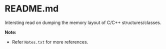 # README.md

Intersting read on dumping the memory layout of C/C++ structures/classes.

**Note:**
* Refer `Notes.txt` for more references.
